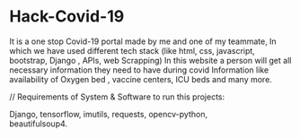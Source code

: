 # Hack-Covid-19
It is a one stop Covid-19 portal made by me and one of my teammate, In which we have used different tech stack (like html, css, javascript, bootstrap, Django , APIs, web Scrapping)
In this website a person will get all necessary information they need to have during covid Information like availability of Oxygen bed , vaccine centers, ICU beds and many more.

// Requirements of System & Software to run this projects:

Django, 
tensorflow, 
imutils, 
requests, 
opencv-python,  
beautifulsoup4.

